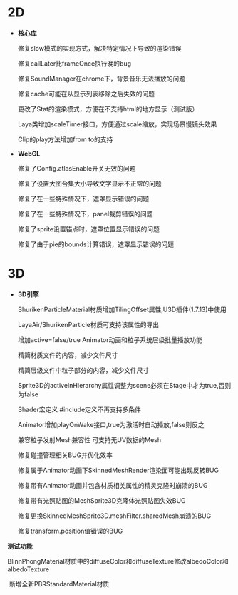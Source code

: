 # 2D

- **核心库**

  修复slow模式的实现方式，解决特定情况下导致的渲染错误

  修复callLater比frameOnce执行晚的bug

  修复SoundManager在chrome下，背景音乐无法播放的问题

  修复cache可能在从显示列表移除之后失效的问题

  更改了Stat的渲染模式，方便在不支持html的地方显示（测试版）

  Laya类增加scaleTimer接口，方便通过scale缩放，实现场景慢镜头效果

  Clip的play方法增加from to的支持


- **WebGL**

  修复了Config.atlasEnable开关无效的问题

  修复了设置大图合集大小导致文字显示不正常的问题

  修复了在一些特殊情况下，遮罩显示错误的问题

  修复了在一些特殊情况下，panel裁剪错误的问题

  修复了sprite设置锚点时，遮罩位置显示错误的问题

  修复了由于pie的bounds计算错误，遮罩显示错误的问题

# 3D

- **3D引擎**

  ShurikenParticleMaterial材质增加TilingOffset属性,U3D插件(1.7.13)中使用

  LayaAir/ShurikenParticle材质可支持该属性的导出

  增加active=false/true Animator动画和粒子系统层级批量播放功能

  精简材质文件的内容，减少文件尺寸

  精简层级文件中粒子部分的内容，减少文件尺寸

  Sprite3D的activeInHierarchy属性调整为scene必须在Stage中才为true,否则为false

  Shader宏定义 #include定义不再支持多条件

  Animator增加playOnWake接口,true为激活时自动播放,false则反之

  兼容粒子发射Mesh兼容性 可支持无UV数据的Mesh

  修复碰撞管理相关BUG并优化效率

  修复属于Animator动画下SkinnedMeshRender渲染面可能出现反转BUG

  修复带有Animator动画并包含材质相关属性的精灵克隆时崩溃的BUG

  修复带有光照贴图的MeshSprite3D克隆体光照贴图失效BUG

  修复更换SkinnedMeshSprite3D.meshFilter.sharedMesh崩溃的BUG

  修复transform.position值错误的BUG

**测试功能**

​	BlinnPhongMaterial材质中的diffuseColor和diffuseTexture修改albedoColor和albedoTexture

​	新增全新PBRStandardMaterial材质